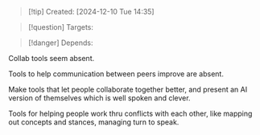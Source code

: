 
>[!tip] Created: [2024-12-10 Tue 14:35]

>[!question] Targets: 

>[!danger] Depends: 

Collab tools seem absent.

Tools to help communication between peers improve are absent.

Make tools that let people collaborate together better, and present an AI version of themselves which is well spoken and clever.

Tools for helping people work thru conflicts with each other, like mapping out concepts and stances, managing turn to speak.